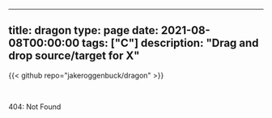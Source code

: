 
---
title: dragon
type: page
date: 2021-08-08T00:00:00
tags: ["C"]
description: "Drag and drop source/target for X"
---

{{< github repo="jakeroggenbuck/dragon" >}}

<br>

404: Not Found